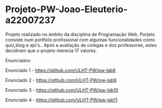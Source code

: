 # Projeto-PW-Joao-Eleuterio-a22007237

Projeto realizado no âmbito da disciplina de Programação Web.
Porjeto consiste num portfolio profissional com algumas funcionalidades como quiz,blog e api's..
Após a avaliação de colegas e dos professores, estes decidiram que o projeto merecia 17 valores.


Enunciados:

Enunciado 1 - https://github.com/ULHT-PW/pw-lab8

Enunciado 2 - https://github.com/ULHT-PW/pw-lab9
           
Enunciado 3 - https://github.com/ULHT-PW/pw-lab10
           
Enunciado 4 - https://github.com/ULHT-PW/pw-lab11
           
